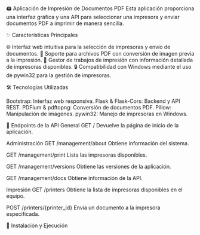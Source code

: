 🖨️ Aplicación de Impresión de Documentos PDF
Esta aplicación proporciona una interfaz gráfica y una API para seleccionar una impresora y enviar documentos PDF a imprimir de manera sencilla.

✨ Características Principales

🌐 Interfaz web intuitiva para la selección de impresoras y envío de documentos.
📄 Soporte para archivos PDF con conversión de imagen previa a la impresión.
🔄 Gestor de trabajos de impresión con información detallada de impresoras disponibles.
🔒 Compatibilidad con Windows mediante el uso de pywin32 para la gestión de impresoras.

🛠️ Tecnologías Utilizadas

Bootstrap: Interfaz web responsiva.
Flask & Flask-Cors: Backend y API REST.
PDFium & pdftopng: Conversión de documentos PDF.
Pillow: Manipulación de imágenes.
pywin32: Manejo de impresoras en Windows.

📌 Endpoints de la API
General
GET /
Devuelve la página de inicio de la aplicación.

Administración
GET /management/about
Obtiene información del sistema.

GET /management/print
Lista las impresoras disponibles.

GET /management/versions
Obtiene las versiones de la aplicación.

GET /management/docs
Obtiene información de la API.

Impresión
GET /printers
Obtiene la lista de impresoras disponibles en el equipo.

POST /printers/{printer_id}
Envía un documento a la impresora especificada.

🚀 Instalación y Ejecución
